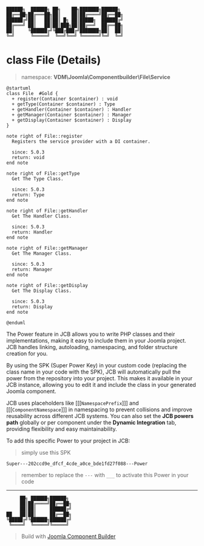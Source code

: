 ```
██████╗  ██████╗ ██╗    ██╗███████╗██████╗
██╔══██╗██╔═══██╗██║    ██║██╔════╝██╔══██╗
██████╔╝██║   ██║██║ █╗ ██║█████╗  ██████╔╝
██╔═══╝ ██║   ██║██║███╗██║██╔══╝  ██╔══██╗
██║     ╚██████╔╝╚███╔███╔╝███████╗██║  ██║
╚═╝      ╚═════╝  ╚══╝╚══╝ ╚══════╝╚═╝  ╚═╝
```
# class File (Details)
> namespace: **VDM\Joomla\Componentbuilder\File\Service**

```uml
@startuml
class File  #Gold {
  + register(Container $container) : void
  + getType(Container $container) : Type
  + getHandler(Container $container) : Handler
  + getManager(Container $container) : Manager
  + getDisplay(Container $container) : Display
}

note right of File::register
  Registers the service provider with a DI container.

  since: 5.0.3
  return: void
end note

note right of File::getType
  Get The Type Class.

  since: 5.0.3
  return: Type
end note

note right of File::getHandler
  Get The Handler Class.

  since: 5.0.3
  return: Handler
end note

note right of File::getManager
  Get The Manager Class.

  since: 5.0.3
  return: Manager
end note

note right of File::getDisplay
  Get The Display Class.

  since: 5.0.3
  return: Display
end note
 
@enduml
```

The Power feature in JCB allows you to write PHP classes and their implementations, making it easy to include them in your Joomla project. JCB handles linking, autoloading, namespacing, and folder structure creation for you.

By using the SPK (Super Power Key) in your custom code (replacing the class name in your code with the SPK), JCB will automatically pull the power from the repository into your project. This makes it available in your JCB instance, allowing you to edit it and include the class in your generated Joomla component.

JCB uses placeholders like [[[`NamespacePrefix`]]] and [[[`ComponentNamespace`]]] in namespacing to prevent collisions and improve reusability across different JCB systems. You can also set the **JCB powers path** globally or per component under the **Dynamic Integration** tab, providing flexibility and easy maintainability.

To add this specific Power to your project in JCB:

> simply use this SPK
```
Super---202ccd9e_dfcf_4cde_a0ce_bde1fd27f088---Power
```
> remember to replace the `---` with `___` to activate this Power in your code

---
```
     ██╗ ██████╗██████╗
     ██║██╔════╝██╔══██╗
     ██║██║     ██████╔╝
██   ██║██║     ██╔══██╗
╚█████╔╝╚██████╗██████╔╝
 ╚════╝  ╚═════╝╚═════╝
```
> Build with [Joomla Component Builder](https://git.vdm.dev/joomla/Component-Builder)

